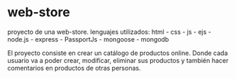 # web-store
proyecto de una web-store.
lenguajes utilizados: html - css - js - ejs - node.js - express - PassportJs - mongoose - mongodb

El proyecto consiste en crear un catálogo de productos online. Donde cada usuario va a poder crear, modificar, eliminar sus productos y también hacer comentarios en productos de otras personas.
